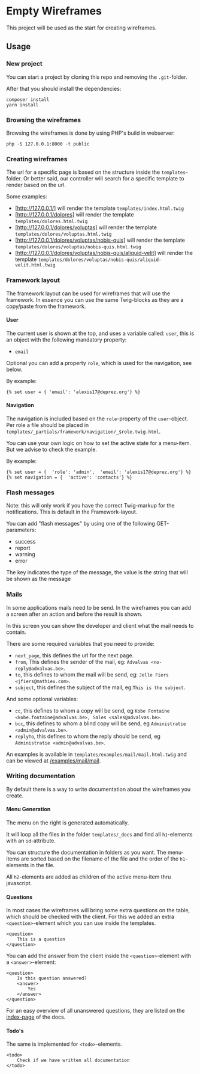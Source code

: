 # Empty Wireframes

This project will be used as the start for creating wireframes.

## Usage

### New project

You can start a project by cloning this repo and removing the `.git`-folder. 

After that you should install the dependencies:

    composer install
    yarn install


### Browsing the wireframes

Browsing the wireframes is done by using PHP's build in webserver:

    php -S 127.0.0.1:8000 -t public

### Creating wireframes

The url for a specific page is based on the structure inside the `templates`-folder. Or better said, our controller
will search for a specific template to render based on the url.

Some examples:

* [http://127.0.0.1/] will render the template `templates/index.html.twig`
* [http://127.0.0.1/dolores] will render the template `templates/dolores.html.twig`
* [http://127.0.0.1/dolores/voluptas] will render the template `templates/dolores/voluptas.html.twig`
* [http://127.0.0.1/dolores/voluptas/nobis-quis] will render the template `templates/dolores/voluptas/nobis-quis.html.twig`
* [http://127.0.0.1/dolores/voluptas/nobis-quis/aliquid-velit] will render the template `templates/dolores/voluptas/nobis-quis/aliquid-velit.html.twig`


### Framework layout

The framework layout can be used for wireframes that will use the framework. In essence you can use the same Twig-blocks 
as they are a copy/paste from the framework.

#### User

The current user is shown at the top, and uses a variable called: `user`, this is an object with the following mandatory
property:

* `email`

Optional you can add a property `role`, which is used for the navigation, see below.

By example:

    {% set user = { 'email': 'alexis17@deprez.org'} %}

#### Navigation

The navigation is included based on the `role`-property of the `user`-object. Per role a file should be placed in 
`templates/_partials/framework/navigation/_$role.twig.html`.

You can use your own logic on how to set the active state for a menu-item. But we advise to check the example.

By example:

    {% set user = {  'role': 'admin',  'email': 'alexis17@deprez.org'} %}
    {% set navigation = {  'active': 'contacts'} %}

### Flash messages

Note: this will only work if you have the correct Twig-markup for the notifications. This is default in the Framework-layout.

You can add "flash messages" by using one of the following GET-parameters:

* success
* report
* warning
* error

The key indicates the type of the message, the value is the string that will be shown as the message

### Mails

In some applications mails need to be send. In the wireframes you can add a screen after an action and before the
result is shown.

In this screen you can show the developer and client what the mail needs to contain.

There are some required variables that you need to provide:

* `next_page`, this defines the url for the next page.
* `from`, This defines the sender of the mail, eg: `Advalvas <no-reply@advalvas.be>`.
* `to`, this defines to whom the mail will be send, eg: `Jelle Fiers <jfiers@mathieu.com>`.
* `subject`, this defines the subject of the mail, eg:`This is the subject`.

And some optional variables:

* `cc`, this defines to whom a copy will be send, eg `Kobe Fontaine <kobe.fontaine@advalvas.be>, Sales <sales@advalvas.be>`.
* `bcc`, this defines to whom a blind copy will be send, eg `Administratie <admin@advalvas.be>`.
* `replyTo`, this defines to whom the reply should be send, eg `Administratie <admin@advalvas.be>`.

An examples is available in `templates/examples/mail/mail.html.twig` and can be viewed at 
[/examples/mail/mail](/examples/mail/mail).

### Writing documentation

By default there is a way to write documentation about the wireframes you create. 

#### Menu Generation

The menu on the right is generated automatically.

It will loop all the files in the folder `templates/_docs` and find all `h1`-elements with an `id`-attribute.

You can structure the documentation in folders as you want. The menu-items are sorted based on the filename of the file 
and the order of the `h1`-elements in the file.

All `h2`-elements are added as children of the active menu-item thru javascript.


#### Questions
 
In most cases the wireframes will bring some extra questions on the table, which should be checked with the client. For
this we added an extra `<question>`-element which you can use inside the templates.

    <question>
        This is a question
    </question>

You can add the answer from the client inside the `<question>`-element with a `<answer>`-element:

    <question>
        Is this question answered?
        <answer>
            Yes
        </answer>
    </question>


For an easy overview of all unanswered questions, they are listed on the [index-page](/_docs) of the docs.

#### Todo's

The same is implemented for `<todo>`-elements.

    <todo>
        Check if we have written all documentation
    </todo>
